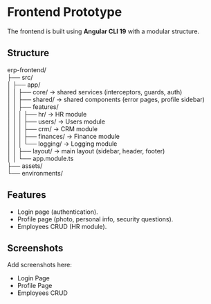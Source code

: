 # Frontend Prototype

The frontend is built using **Angular CLI 19** with a modular structure.

## Structure
erp-frontend/  
├── src/  
│   ├── app/  
│   │   ├── core/ → shared services (interceptors, guards, auth)  
│   │   ├── shared/ → shared components (error pages, profile sidebar)  
│   │   ├── features/  
│   │   │   ├── hr/ → HR module  
│   │   │   ├── users/ → Users module  
│   │   │   ├── crm/ → CRM module  
│   │   │   ├── finances/ → Finance module  
│   │   │   └── logging/ → Logging module  
│   │   ├── layout/ → main layout (sidebar, header, footer)  
│   │   └── app.module.ts  
├── assets/  
└── environments/  

## Features
- Login page (authentication).  
- Profile page (photo, personal info, security questions).  
- Employees CRUD (HR module).  

## Screenshots
Add screenshots here:  
- Login Page  
- Profile Page  
- Employees CRUD  

